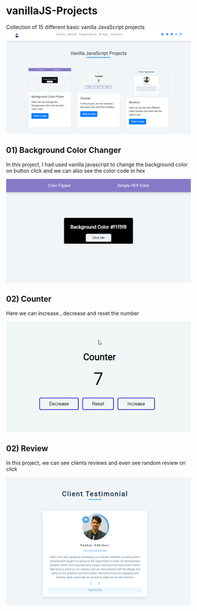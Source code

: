 # vanillaJS-Projects

Collection of 15 different basic vanilla JavaScript projects
<img src="./img/0.png" alt="main home" />

## 01) Background Color Changer

<p>In this project, I had used vanilla javascript to change the background color on button click and we can also see the color code in hex</p>
<img src="./img/01.png" alt="project 01" />

## 02) Counter

<p>Here we can increase , decrease and reset the number</p>
<img src="./img/02.png" alt="project 01" />

## 02) Review

<p>In this project, we can see clients reviews and even see random review on click</p>
<img src="./img/03.png" alt="project 01" />
